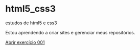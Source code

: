 # html5_css3
 estudos de html5 e css3

 Estou aprendendo a criar sites e gerenciar meus repositórios.

<a href="https://felipevillachan.github.io/html5_css3/meus_exercicios/html5/ex001/index.html">Abrir exercício 001</a>